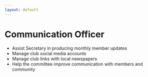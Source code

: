 ```yaml
---
layout: default
---
```


# Communication Officer
- Assist Secretary in producing monthly member updates
- Manage club social media accounts
- Manage club links with local newspapers
- Help the committee improve communication with members and community